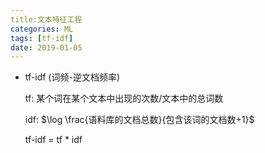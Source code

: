 ```yaml
---
title:文本特征工程
categories: ML
tags: [tf-idf]
date: 2019-01-05
---
```






- tf-idf (词频-逆文档频率)

  tf:  某个词在某个文本中出现的次数/文本中的总词数

  idf: $\log \frac{语料库的文档总数}{包含该词的文档数+1}$

  tf-idf = tf * idf

  
